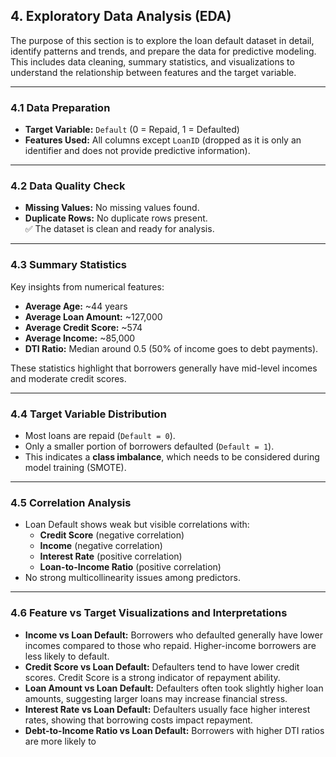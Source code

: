 ## 4. Exploratory Data Analysis (EDA)

The purpose of this section is to explore the loan default dataset in detail, identify patterns and trends, and prepare the data for predictive modeling. This includes data cleaning, summary statistics, and visualizations to understand the relationship between features and the target variable.

---

### 4.1 Data Preparation
- **Target Variable:** `Default` (0 = Repaid, 1 = Defaulted)  
- **Features Used:** All columns except `LoanID` (dropped as it is only an identifier and does not provide predictive information).  

---

### 4.2 Data Quality Check
- **Missing Values:** No missing values found.  
- **Duplicate Rows:** No duplicate rows present.  
✅ The dataset is clean and ready for analysis.  

---

### 4.3 Summary Statistics
Key insights from numerical features:
- **Average Age:** ~44 years  
- **Average Loan Amount:** ~127,000  
- **Average Credit Score:** ~574  
- **Average Income:** ~85,000  
- **DTI Ratio:** Median around 0.5 (50% of income goes to debt payments).  

These statistics highlight that borrowers generally have mid-level incomes and moderate credit scores.

---

### 4.4 Target Variable Distribution
- Most loans are repaid (`Default = 0`).  
- Only a smaller portion of borrowers defaulted (`Default = 1`).  
- This indicates a **class imbalance**, which needs to be considered during model training (SMOTE).  

---

### 4.5 Correlation Analysis
- Loan Default shows weak but visible correlations with:
  - **Credit Score** (negative correlation)  
  - **Income** (negative correlation)  
  - **Interest Rate** (positive correlation)  
  - **Loan-to-Income Ratio** (positive correlation)  
- No strong multicollinearity issues among predictors.  

---

### 4.6 Feature vs Target Visualizations and Interpretations
- **Income vs Loan Default:** Borrowers who defaulted generally have lower incomes compared to those who repaid. Higher-income borrowers are less likely to default.  
- **Credit Score vs Loan Default:** Defaulters tend to have lower credit scores. Credit Score is a strong indicator of repayment ability.  
- **Loan Amount vs Loan Default:** Defaulters often took slightly higher loan amounts, suggesting larger loans may increase financial stress.  
- **Interest Rate vs Loan Default:** Defaulters usually face higher interest rates, showing that borrowing costs impact repayment.  
- **Debt-to-Income Ratio vs Loan Default:** Borrowers with higher DTI ratios are more likely to


